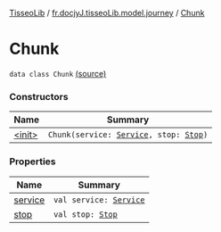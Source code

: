 [TisseoLib](../../index.md) / [fr.docjyJ.tisseoLib.model.journey](../index.md) / [Chunk](./index.md)

# Chunk

`data class Chunk` [(source)](https://github.com/docjyj/tisseoLib/tree/master/src/main/kotlin/fr/docjyJ/tisseoLib/model/journey/Chunk.kt#L6)

### Constructors

| Name | Summary |
|---|---|
| [&lt;init&gt;](-init-.md) | `Chunk(service: `[`Service`](../-service/index.md)`, stop: `[`Stop`](../-stop/index.md)`)` |

### Properties

| Name | Summary |
|---|---|
| [service](service.md) | `val service: `[`Service`](../-service/index.md) |
| [stop](stop.md) | `val stop: `[`Stop`](../-stop/index.md) |
